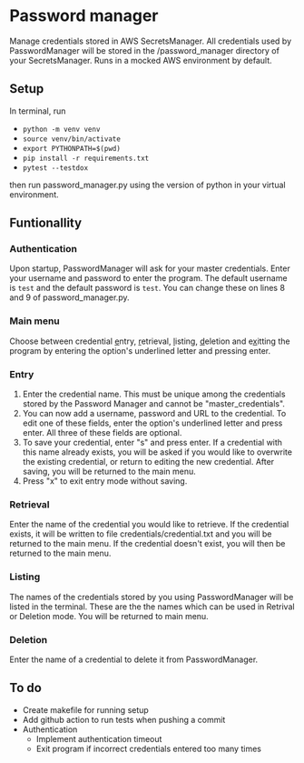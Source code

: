 # Password manager
Manage credentials stored in AWS SecretsManager. All credentials used by PasswordManager will be stored in the /password_manager directory of your SecretsManager. Runs in a mocked AWS environment by default.

## Setup
In terminal, run
- `python -m venv venv`
- `source venv/bin/activate`
- `export PYTHONPATH=$(pwd)`
- `pip install -r requirements.txt`
- `pytest --testdox`

then run password_manager.py using the version of python in your virtual environment.

## Funtionallity
### Authentication
Upon startup, PasswordManager will ask for your master credentials. Enter your username and password to enter the program. The default username is `test` and the default password is `test`. You can change these on lines 8 and 9 of password_manager.py.
### Main menu
Choose between credential <u>e</u>ntry, <u>r</u>etrieval, <u>l</u>isting, <u>d</u>eletion and e<u>x</u>itting the program by entering the option's underlined letter and pressing enter.
### Entry
1. Enter the credential name. This must be unique among the credentials stored by the Password Manager and cannot be "master_credentials".
2. You can now add a username, password and URL to the credential. To edit one of these fields, enter the option's underlined letter and press enter. All three of these fields are optional.
3. To save your credential, enter "s" and press enter. If a credential with this name already exists, you will be asked if you would like to overwrite the existing credential, or return to editing the new credential. After saving, you will be returned to the main menu.
4. Press "x" to exit entry mode without saving.
### Retrieval
Enter the name of the credential you would like to retrieve.
If the credential exists, it will be written to file credentials/credential.txt and you will be returned to the main menu.
If the credential doesn't exist, you will then be returned to the main menu.
### Listing
The names of the credentials stored by you using PasswordManager will be listed in the terminal. These are the the names which can be used in Retrival or Deletion mode. You will be returned to main menu.
### Deletion
Enter the name of a credential to delete it from PasswordManager.

## To do
- Create makefile for running setup
- Add github action to run tests when pushing a commit
- Authentication
    - Implement authentication timeout
    - Exit program if incorrect credentials entered too many times